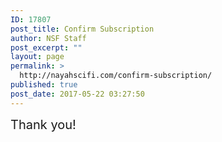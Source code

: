 ```yaml
---
ID: 17807
post_title: Confirm Subscription
author: NSF Staff
post_excerpt: ""
layout: page
permalink: >
  http://nayahscifi.com/confirm-subscription/
published: true
post_date: 2017-05-22 03:27:50
---
```

<span style="font-size: 20px;">Thank you!</span>